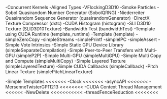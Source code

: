 -Concurrent Kernels
-Aligned Types
-VFlockingD3D10
-Smoke Particles
-Sobol Quasirandom Number Generator (SobolQRNG)
-Niederreiter Quasirandom Sequence Generator (quasirandomGenerator)
-DirectX Texture Compressor (dxtc)
-CUDA Histogram (histogram)
-SLI D3D10 Texture (SLID3D10Texture)
-Bandwidth Test (bandwidthTest)
-Template using CUDA Runtime (template_runtime)
-Template (template)
-simpleZeroCopy
-simpleStreams
-simplePrintf
-simpleIPC
-simpleAssert
-Simple Vote Intrinsics
-Simple Static GPU Device Library (simpleSeparateCompilation)
-Simple Peer-to-Peer Transfers with Multi-GPU (simpleP2P)
-Simple Multi-GPU (simpleMultiGPU)
-Simple Multi Copy and Compute (simpleMultiCopy)
-Simple Layered Texture (simpleLayeredTexture)
-Simple CUDA Callbacks (simpleCallback)
-Pitch Linear Texture (simplePitchLinearTexture)

-Simple Templates <<<<<<<
-Clock <<<<<<<
-asyncAPI <<<<<<<
-MersenneTwisterGP11213 <<<<<<<<
-CUDA Context Thread Management <<<<<<
-NewDelete <<<<<<<<<<<
-threadFenceReduction <<<<<<<<
